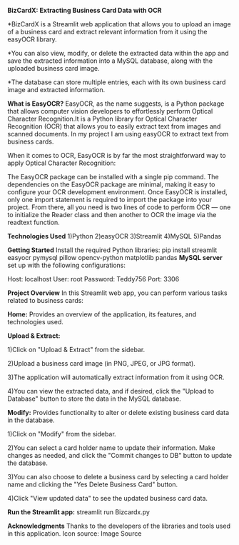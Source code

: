 **BizCardX: Extracting Business Card Data with OCR**

*BizCardX is a Streamlit web application that allows you to upload an image of a business card and extract relevant information from it using the easyOCR library.

*You can also view, modify, or delete the extracted data within the app and save the extracted information into a MySQL database, along with the uploaded business card image. 

*The database can store multiple entries, each with its own business card image and extracted information.

**What is EasyOCR?**
EasyOCR, as the name suggests, is a Python package that allows computer vision developers to effortlessly perform Optical Character Recognition.It is a Python library for Optical Character Recognition (OCR) that allows you to easily extract text from images and scanned documents. In my project I am using easyOCR to extract text from business cards.

When it comes to OCR, EasyOCR is by far the most straightforward way to apply Optical Character Recognition:

The EasyOCR package can be installed with a single pip command.
The dependencies on the EasyOCR package are minimal, making it easy to configure your OCR development environment.
Once EasyOCR is installed, only one import statement is required to import the package into your project.
From there, all you need is two lines of code to perform OCR — one to initialize the Reader class and then another to OCR the image via the readtext function.

**Technologies Used**
1)Python
2)easyOCR
3)Streamlit
4)MySQL
5)Pandas

**Getting Started**
Install the required Python libraries:
pip install streamlit easyocr pymysql pillow opencv-python matplotlib pandas
**MySQL server** set up with the following configurations:

Host: localhost
User: root
Password: Teddy756
Port: 3306

**Project Overview**
In this Streamlit web app, you can perform various tasks related to business cards:

**Home:** Provides an overview of the application, its features, and technologies used.

**Upload & Extract:** 

1)Click on "Upload & Extract" from the sidebar.

2)Upload a business card image (in PNG, JPEG, or JPG format).

3)The application will automatically extract information from it using OCR.

4)You can view the extracted data, and if desired, click the "Upload to Database" button to store the data in the MySQL database.


**Modify:** Provides functionality to alter or delete existing business card data in the database. 

1)Click on "Modify" from the sidebar.

2)You can select a card holder name to update their information. Make changes as needed, and click the "Commit changes to DB" button to update the database.

3)You can also choose to delete a business card by selecting a card holder name and clicking the "Yes Delete Business Card" button.

4)Click "View updated data" to see the updated business card data.

**Run the Streamlit app:**
streamlit run Bizcardx.py

**Acknowledgments**
Thanks to the developers of the libraries and tools used in this application.
Icon source: Image Source

